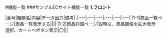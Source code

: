 #機能一覧
###サンプルECサイト機能一覧
**1.フロント**

|番号|機能名|内容|データ出力|備考|
|:---|:---|:---|:---|:---|:---|
|1-1|商品一覧ページ|商品一覧表示する||||
|1-2|商品詳細ページ|説明文、商品画像を拡大表示<br>選択、カートへボタン表示|〇|||

